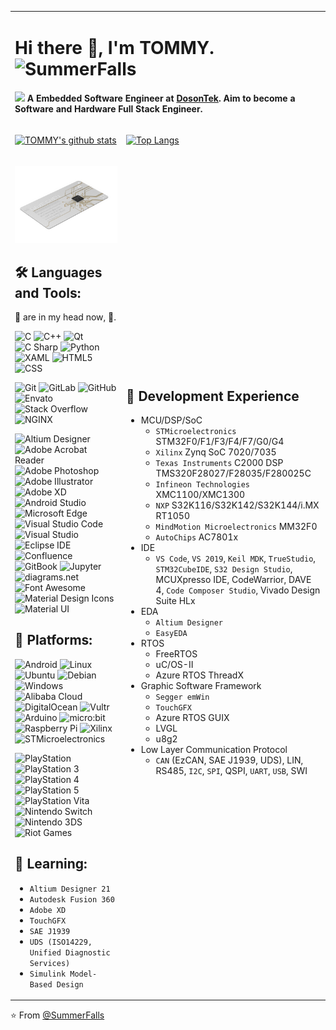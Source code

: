 <table>
<tr>
<td colspan="2">

# Hi there :wave:, I'm TOMMY. <img src="https://komarev.com/ghpvc/?username=SummerFalls" alt="SummerFalls" />

<img src="https://media.giphy.com/media/WUlplcMpOCEmTGBtBW/giphy.gif" width="48"> **A Embedded Software Engineer at [DosonTek](http://dosontek.com/). Aim to become a Software and Hardware Full Stack Engineer.**

</td>
</tr>
<tr>
<td>

[![TOMMY's github stats](https://github-readme-stats.vercel.app/api?username=SummerFalls&count_private=true&show_icons=true)](http://apex.linn.top/)

</td>
<td>

[![Top Langs](https://github-readme-stats.vercel.app/api/top-langs/?username=SummerFalls&layout=compact)](http://apex.linn.top/)

</td>
</tr>
<tr>
<td>

[![Pic_1][Pic_1]](https://github.com/SummerFalls/PCB_BusinessCard)

## :hammer_and_wrench: Languages and Tools:

:pineapple: are in my head now, :drooling_face:.

![C](https://img.shields.io/badge/-C-444444?style=flat-square&logo=C)
![C++](https://img.shields.io/badge/-C++-444444?style=flat-square&logo=C%2B%2B&logoColor=00599C)
![Qt](https://img.shields.io/badge/-Qt-444444?style=flat-square&logo=Qt)
![C Sharp](https://img.shields.io/badge/-C%20Sharp-444444?style=flat-square&logo=C-Sharp&logoColor=239120)
![Python](https://img.shields.io/badge/-Python-444444?style=flat-square&logo=Python&logoColor=3776AB)
![XAML](https://img.shields.io/badge/-XAML-444444?style=flat-square&logo=XAML&logoColor=0C54C2)
![HTML5](https://img.shields.io/badge/-HTML5-444444?style=flat-square&logo=html5)
![CSS](https://img.shields.io/badge/-CSS-444444?style=flat-square&logo=css3&logoColor=1572B6)

![Git](https://img.shields.io/badge/Git-444444?style=flat-square&logo=Git)
![GitLab](https://img.shields.io/badge/-GitLab-444444?style=flat-square&logo=gitlab)
![GitHub](https://img.shields.io/badge/-GitHub-444444?style=flat-square&logo=github)
![Envato](https://img.shields.io/badge/-Envato-444444?style=flat-square&logo=Envato)
![Stack Overflow](https://img.shields.io/badge/-Stack%20Overflow-444444?style=flat-square&logo=stack-overflow)
![NGINX](https://img.shields.io/badge/-NGINX-444444?style=flat-square&logo=nginx)
<!-- ![Docker](https://img.shields.io/badge/-Docker-444444?style=flat-square&logo=docker) -->
<!-- ![Flutter](https://img.shields.io/badge/-Flutter-444444?style=flat-square&logo=flutter) -->
![Altium Designer](https://img.shields.io/badge/-Altium%20Designer-444444?style=flat-square&logo=Altium-Designer)
![Adobe Acrobat Reader](https://img.shields.io/badge/-Adobe%20Acrobat%20Reader-444444?style=flat-square&logo=Adobe-Acrobat-Reader&logoColor=EC1C24)
![Adobe Photoshop](https://img.shields.io/badge/-Abode%20Photoshop-444444?style=flat-square&logo=Adobe-Photoshop)
![Adobe Illustrator](https://img.shields.io/badge/-Abode%20Illustrator-444444?style=flat-square&logo=Adobe-Illustrator)
![Adobe XD](https://img.shields.io/badge/-Adobe%20XD-444444?style=flat-square&logo=Adobe-XD)
![Android Studio](https://img.shields.io/badge/-Android%20Studio-444444?style=flat-square&logo=android-studio)
![Microsoft Edge](https://img.shields.io/badge/Microsoft_Edge-444444?style=flat-square&logo=Microsoft-Edge&logoColor=0078D7)
![Visual Studio Code](https://img.shields.io/badge/Visual_Studio_Code-444444?style=flat-square&logo=Visual-Studio-Code&logoColor=007ACC)
![Visual Studio](https://img.shields.io/badge/-Visual%20Studio-5C2D91?style=flat-square&logo=Visual-Studio&logoColor=white)
![Eclipse IDE](https://img.shields.io/badge/-Eclipse%20IDE-2C2255?style=flat-square&logo=Eclipse-IDE&logoColor=white)
![Confluence](https://img.shields.io/badge/-Confluence-172B4D?style=flat-square&logo=Confluence&logoColor=white)
![GitBook](https://img.shields.io/badge/-GitBook-3884FF?style=flat-square&logo=GitBook&logoColor=white)
![Jupyter](https://img.shields.io/badge/-Jupyter-444444?style=flat-square&logo=Jupyter)
![diagrams.net](https://img.shields.io/badge/-diagrams.net-444444?style=flat-square&logo=diagrams.net)
![Font Awesome](https://img.shields.io/badge/Font%20Awesome-444444?style=flat-square&logo=Font-Awesome&logoColor=339AF0)
![Material Design Icons](https://img.shields.io/badge/Material%20Design%20Icons-444444?style=flat-square&logo=Material-Design-Icons&logoColor=2196F3)
![Material UI](https://img.shields.io/badge/Material%20UI-444444?style=flat-square&logo=Material-UI&logoColor=0081CB)

## :kiwi_fruit: Platforms:

![Android](https://img.shields.io/badge/-Android-444444?style=flat-square&logo=android)
![Linux](https://img.shields.io/badge/-Linux-444444?style=flat-square&logo=linux)
![Ubuntu](https://img.shields.io/badge/-Ubuntu-444444?style=flat-square&logo=Ubuntu)
![Debian](https://img.shields.io/badge/-Debian-444444?style=flat-square&logo=debian&logoColor=A81D33)
![Windows](https://img.shields.io/badge/-Windows-444444?style=flat-square&logo=windows&logoColor=0078D6)
![Alibaba Cloud](https://img.shields.io/badge/-Alibaba%20Cloud-444444?style=flat-square&logo=Alibaba-Cloud)
![DigitalOcean](https://img.shields.io/badge/DigitalOcean-444444?style=flat-square&logo=DigitalOcean&logoColor=0080FF)
![Vultr](https://img.shields.io/badge/Vultr-444444?style=flat-square&logo=Vultr&logoColor=007BFC)
![Arduino](https://img.shields.io/badge/-Arduino-444444?style=flat-square&logo=Arduino)
![micro:bit](https://img.shields.io/badge/-micro:bit-444444?style=flat-square&logo=micro:bit)
![Raspberry Pi](https://img.shields.io/badge/-Raspberry%20Pi-444444?style=flat-square&logo=Raspberry-Pi&logoColor=C51A4A)
![Xilinx](https://img.shields.io/badge/-Xilinx-444444?style=flat-square&logo=Xilinx&logoColor=E01F27)
![STMicroelectronics](https://img.shields.io/badge/-STMicroelectronics-444444?style=flat-square&logo=STMicroelectronics&logoColor=03234B)

![PlayStation](https://img.shields.io/badge/-PlayStation-003791?style=flat-square&logo=PlayStation&logoColor=white)
![PlayStation 3](https://img.shields.io/badge/-PlayStation%203-003791?style=flat-square&logo=PlayStation-3&logoColor=white)
![PlayStation 4](https://img.shields.io/badge/-PlayStation%204-003791?style=flat-square&logo=PlayStation-4&logoColor=white)
![PlayStation 5](https://img.shields.io/badge/-PlayStation%205-003791?style=flat-square&logo=PlayStation-5&logoColor=white)
![PlayStation Vita](https://img.shields.io/badge/-PlayStation%20Vita-003791?style=flat-square&logo=PlayStation-Vita&logoColor=white)
![Nintendo Switch](https://img.shields.io/badge/-Nintendo%20Switch-444444?style=flat-square&logo=Nintendo-Switch&logoColor=E60012)
![Nintendo 3DS](https://img.shields.io/badge/-Nintendo%203DS-444444?style=flat-square&logo=Nintendo-3DS&logoColor=D12228)
![Riot Games](https://img.shields.io/badge/-Riot%20Games-444444?style=flat-square&logo=Riot-Games&logoColor=D32936)

## :seedling: Learning:

- `Altium Designer 21`
- `Autodesk Fusion 360`
- `Adobe XD`
- `TouchGFX`
- `SAE J1939`
- `UDS (ISO14229, Unified Diagnostic Services)`
- `Simulink Model-Based Design`

</td>
<td>

## :speech_balloon: Development Experience

- MCU/DSP/SoC
  - `STMicroelectronics` STM32F0/F1/F3/F4/F7/G0/G4
  - `Xilinx` Zynq SoC 7020/7035
  - `Texas Instruments` C2000 DSP TMS320F28027/F28035/F280025C
  - `Infineon Technologies` XMC1100/XMC1300
  - `NXP` S32K116/S32K142/S32K144/i.MX RT1050
  - `MindMotion Microelectronics` MM32F0
  - `AutoChips` AC7801x
- IDE
  - `VS Code`, `VS 2019`, `Keil MDK`, `TrueStudio`, `STM32CubeIDE`, `S32 Design Studio`, MCUXpresso IDE, CodeWarrior, DAVE 4, `Code Composer Studio`, Vivado Design Suite HLx
- EDA
  - `Altium Designer`
  - `EasyEDA`
- RTOS
  - FreeRTOS
  - uC/OS-II
  - Azure RTOS ThreadX
- Graphic Software Framework
  - `Segger emWin`
  - `TouchGFX`
  - Azure RTOS GUIX
  - LVGL
  - u8g2
- Low Layer Communication Protocol
  - `CAN` (EzCAN, SAE J1939, UDS), LIN, RS485, `I2C`, `SPI`, QSPI, `UART`, `USB`, SWI

</td>
</tr>
</table>

⭐️ From [@SummerFalls](https://github.com/SummerFalls)

[Pic_1]: https://raw.githubusercontent.com/SummerFalls/PCB_BusinessCard/master/2.Pics/PCB_BusinessCard.22.png
